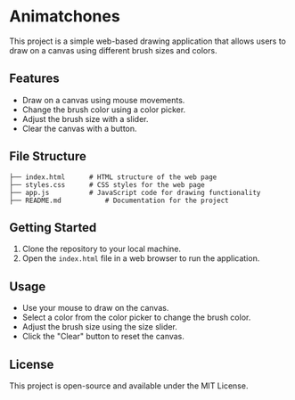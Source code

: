 # Animatchones

This project is a simple web-based drawing application that allows users to draw on a canvas using different brush sizes and colors. 

## Features

- Draw on a canvas using mouse movements.
- Change the brush color using a color picker.
- Adjust the brush size with a slider.
- Clear the canvas with a button.

## File Structure

```
├── index.html      # HTML structure of the web page
├── styles.css      # CSS styles for the web page
├── app.js          # JavaScript code for drawing functionality
├── README.md           # Documentation for the project
```

## Getting Started

1. Clone the repository to your local machine.
2. Open the `index.html` file in a web browser to run the application.

## Usage

- Use your mouse to draw on the canvas.
- Select a color from the color picker to change the brush color.
- Adjust the brush size using the size slider.
- Click the "Clear" button to reset the canvas.

## License

This project is open-source and available under the MIT License.
